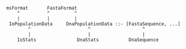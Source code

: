           msFormat       FastaFormat
              ^          ^         ^
              |          |         |
           IoPopulationData     DnaPopulationData ::- [FastaSequence, ...]
                  ^                     ^                   ^
                  |                     |                   |
              IoStats               DnaStats           DnaSequence
